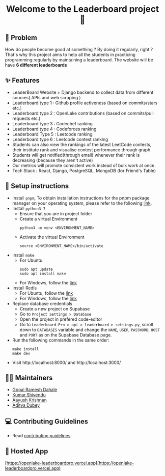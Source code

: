 <h1 align="center">Welcome to the Leaderboard project 👋</h1>

## 🤔 Problem
How do people become good at something ? By doing it regularly, right ? That's why this project aims to help all the students in practicing programming regularly by maintaining a leaderboard. The website will be have **6 different leaderboards**

## ✨ Features
- LeaderBoard Website + Django backend to collect data from different sources( APIs and web scraping )
- Leaderboard type 1 : Github profile activeness (based on commits/stars etc.)
- Leaderboard type 2 : OpenLake contributions (based on commits/pull requests etc.)
- Leaderboard type 3 : Codechef ranking
- Leaderboard type 4 : Codeforces ranking
- Leaderboard Type 5 : Leetcode ranking
- Leaderboard type 6 : Leetcode contest ranking
- Students can also view the rankings of the latest LeetCode contests, their institute rank and visualise contest performance through graph.
- Students will get notified(through email) whenever their rank is decreasing (because they aren't active)
- Our metrics will promote consistent work instead of bulk work at once.
- Tech Stack : React, Django, PostgreSQL, MongoDB (for Friend's Table)

## 📝 Setup instructions
- Install `pnpm`, To obtain installation instructions for the pnpm package manager on your operating system, please refer to the following [link](https://pnpm.io/installation).
- Install `python3.7`
    - Ensure that you are in project folder
    - Create a virtual Environment
        ```
        python3 -m venv <ENVIRONMENT_NAME>
        ```
    - Activate the virtual Environment
        ```
        source <ENVIRONMENT_NAME>/bin/activate
        ```
- Install `make`
    - For Ubuntu:
        ```
        sudo apt update
        sudo apt install make
        ```
    - For Windows, follow the [link](https://linuxhint.com/install-use-make-windows/)
- Install Redis 
    - For Ubuntu, follow the [link](https://redis.io/docs/install/install-redis/install-redis-on-linux/)
    - For Windows, follow the [link](https://redis.io/docs/install/install-redis/install-redis-on-windows/)
- Replace database credentials
    - Create a new project on Supabase
    - Go to `Project Settings > Database`
    - Open the project in prefered code-editor
    - Go to `Leaderboard-Pro > api > leaderboard > settings.py`, scroll down to `DATABASES` variable and change the `NAME`, `USER`, `PASSWORD`, `HOST` and `PORT` as on the Supabase Database page. 
- Run the following commands in the same order:
    ```
    make install
    make dev
    ```
- Visit http://localhost:8000/ and http://localhost:3000/

## 🧑‍💻 Maintainers
- [Gopal Ramesh Dahale](https://github.com/Gopal-Dahale)
- [Kumar Shivendu](https://github.com/KShivendu)
- [Aayush Krishnan](https://github.com/krishnan05)
- [Aditya Dubey](https://github.com/Aditya062003)

## 💻 Contributing Guidelines
- Read [contributing guidelines](https://github.com/OpenLake/Leaderboard-Pro/blob/main/.github/CONTRIBUTING.md)

## 👀 Hosted App
[https://openlake-leaderboardpro.vercel.app](https://openlake-leaderboardpro.vercel.app)
